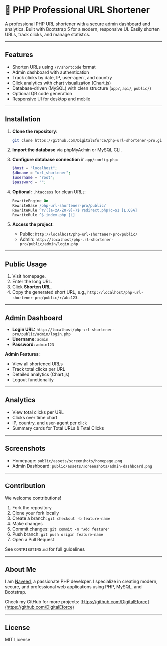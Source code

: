 # 🚀 PHP Professional URL Shortener

A professional PHP URL shortener with a secure admin dashboard and analytics. Built with Bootstrap 5 for a modern, responsive UI. Easily shorten URLs, track clicks, and manage statistics.

---

## Features

- Shorten URLs using `/r/shortcode` format
- Admin dashboard with authentication
- Track clicks by date, IP, user-agent, and country
- Click analytics with chart visualization (Chart.js)
- Database-driven (MySQL) with clean structure (`app/`, `api/`, `public/`)
- Optional QR code generation
- Responsive UI for desktop and mobile

---

## Installation

1. **Clone the repository**:
   ```bash
   git clone https://github.com/DigitalEforce/php-url-shortener-pro.git
   ```

2. **Import the database** via phpMyAdmin or MySQL CLI.

3. **Configure database connection** in `app/config.php`:
   ```php
   $host = "localhost";
   $dbname = "url_shortener";
   $username = "root";
   $password = "";
   ```

4. **Optional:** `.htaccess` for clean URLs:
   ```apache
   RewriteEngine On
   RewriteBase /php-url-shortener-pro/public/
   RewriteRule ^r/([a-zA-Z0-9]+)$ redirect.php?c=$1 [L,QSA]
   RewriteRule ^$ index.php [L]
   ```

5. **Access the project**:
   - Public: `http://localhost/php-url-shortener-pro/public/`
   - Admin: `http://localhost/php-url-shortener-pro/public/admin/login.php`

---

## Public Usage

1. Visit homepage.  
2. Enter the long URL.  
3. Click **Shorten URL**.  
4. Copy the generated short URL, e.g., `http://localhost/php-url-shortener-pro/public/r/abc123`.

---

## Admin Dashboard

- **Login URL:** `http://localhost/php-url-shortener-pro/public/admin/login.php`  
- **Username:** `admin`  
- **Password:** `admin123`

**Admin Features**:
- View all shortened URLs
- Track total clicks per URL
- Detailed analytics (Chart.js)
- Logout functionality

---

## Analytics

- View total clicks per URL
- Clicks over time chart
- IP, country, and user-agent per click
- Summary cards for Total URLs & Total Clicks

---

## Screenshots

- Homepage: `public/assets/screenshots/homepage.png`
- Admin Dashboard: `public/assets/screenshots/admin-dashboard.png`

---

## Contribution

We welcome contributions!

1. Fork the repository
2. Clone your fork locally
3. Create a branch: `git checkout -b feature-name`
4. Make changes
5. Commit changes: `git commit -m "Add feature"`
6. Push branch: `git push origin feature-name`
7. Open a Pull Request

See `CONTRIBUTING.md` for full guidelines.

---

## About Me

I am [Naveed](https://github.com/DigitalEforce), a passionate PHP developer. I specialize in creating modern, secure, and professional web applications using PHP, MySQL, and Bootstrap.

Check my GitHub for more projects: [https://github.com/DigitalEforce](https://github.com/DigitalEforce)

---

## License

MIT License
